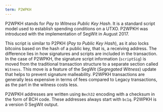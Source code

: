 ```yaml
---
term: P2WPKH
---
```


P2WPKH stands for *Pay to Witness Public Key Hash*. It is a standard script model used to establish spending conditions on a UTXO. P2WPKH was introduced with the implementation of SegWit in August 2017.

This script is similar to P2PKH (*Pay to Public Key Hash*), as it also locks bitcoins based on the hash of a public key, that is, a receiving address. The difference lies in how signatures and scripts are included in the transaction. In the case of P2WPKH, the signature script information (`scriptSig`) is moved from the traditional transaction structure to a separate section called `Witness`. This move is a feature of the SegWit (*Segregated Witness*) update that helps to prevent signature malleability. P2WPKH transactions are generally less expensive in terms of fees compared to Legacy transactions, as the part in the witness costs less.

P2WPKH addresses are written using `Bech32` encoding with a checksum in the form of BCH code. These addresses always start with `bc1q`. P2WPKH is a version 0 SegWit output.